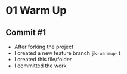 # 01 Warm Up

## Commit #1

* After forking the project
* I created a new feature branch `jk-warmup-1`
* I created this file/folder
* I committed the work
